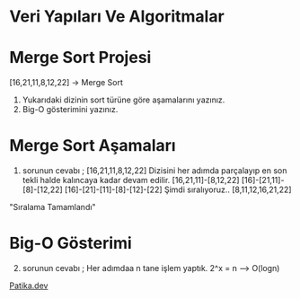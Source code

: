 # Veri Yapıları Ve Algoritmalar

# Merge Sort Projesi 

[16,21,11,8,12,22] -> Merge Sort

1. Yukarıdaki dizinin sort türüne göre aşamalarını yazınız.
2. Big-O gösterimini yazınız.


# Merge Sort Aşamaları
1. sorunun cevabı ;
[16,21,11,8,12,22] Dizisini her adımda parçalayıp en son tekli halde kalıncaya kadar devam edilir.
[16,21,11]-[8,12,22]
[16]-[21,11]-[8]-[12,22]
[16]-[21]-[11]-[8]-[12]-[22]
Şimdi sıralıyoruz..
[8,11,12,16,21,22]

"Sıralama Tamamlandı"


# Big-O Gösterimi
2. sorunun cevabı ;
Her adımdaa n tane işlem yaptık. 2^x = n --> O(logn) 


[Patika.dev](https://www.patika.dev/tr)